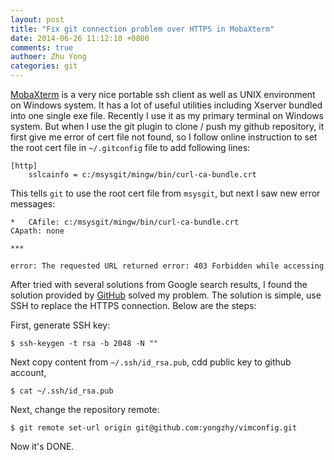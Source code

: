 ```yaml
---
layout: post
title: "Fix git connection problem over HTTPS in MobaXterm"
date: 2014-06-26 11:12:10 +0800
comments: true
authoer: Zhu Yong
categories: git
---
```


[MobaXterm](http://mobaxterm.mobatek.net/) is a very nice portable ssh client as well as UNIX environment on Windows system. It has a lot of useful utilities including Xserver bundled into one single exe file. Recently I use it as my primary terminal on Windows system. But when I use the git plugin to clone / push my github repository, it first give me error of cert file not found, so I follow online instruction to set the root cert file in `~/.gitconfig` file to add following lines:

	[http]
		sslcainfo = c:/msysgit/mingw/bin/curl-ca-bundle.crt

This tells `git` to use the root cert file from `msysgit`, but next I saw new error messages:

    *   CAfile: c:/msysgit/mingw/bin/curl-ca-bundle.crt
    CApath: none

    ***
    
    error: The requested URL returned error: 403 Forbidden while accessing 

After tried with several solutions from Google search results, I found the solution provided by [GitHub](https://help.github.com/articles/generating-ssh-keys) solved my problem. The solution is simple, use SSH to replace the HTTPS connection. Below are the steps:

First, generate SSH key:

    $ ssh-keygen -t rsa -b 2048 -N ""

Next copy content from `~/.ssh/id_rsa.pub`, cdd public key to github account, 

    $ cat ~/.ssh/id_rsa.pub

Next, change the repository remote:

    $ git remote set-url origin git@github.com:yongzhy/vimconfig.git

Now it's DONE. 

